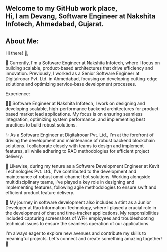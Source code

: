Welcome to my GitHub work place,<br/>
Hi, I am Devang, Software Engineer at Nakshita Infotech, Ahmedabad, Gujarat.
---
About Me:
---
Hi there! 👋,

🔭 Currently, I'm a Software Engineer at Nakshita Infotech, where I focus on building scalable, product-based architectures that drive efficiency and innovation. Previously, I worked as a Senior Software Engineer at Digitalrooar Pvt. Ltd. in Ahmedabad, focusing on developing cutting-edge solutions and optimizing service-base development processes.

Experience:

👨‍💻  Software Engineer at Nakshita Infotech, I work on designing and developing scalable, high-performance backend architectures for product-based market lead  applications. My focus is on ensuring seamless integration, optimizing system performance, and implementing best practices to build robust solutions.

✨ As a Software Engineer at Digitalrooar Pvt. Ltd., I'm at the forefront of driving the development and maintenance of robust backend blockchain solutions. I collaborate closely with teams to design and implement features, all while adhering to RAD methodologies for efficient project delivery.

🚀 Likewise, during my tenure as a Software Development Engineer at Kevit Technologies Pvt. Ltd., I've contributed to the development and maintenance of robust omni-channel bot solutions. Working alongside multidisciplinary teams, I've played a key role in designing and implementing features, following agile methodologies to ensure swift and efficient product feature delivery.

💼 My journey in software development also includes a stint as a Junior Developer at Rao Information Technology, where I played a crucial role in the development of chat and time-tracker applications. My responsibilities included capturing screenshots of WFH employees and troubleshooting technical issues to ensure the seamless operation of our applications.

I'm always eager to explore new avenues and contribute my skills to meaningful projects. Let's connect and create something amazing together! 🌟
